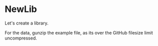 # NewLib

Let's create a library. 

For the data, gunzip the example file, as its over the GitHub filesize limit uncompressed.

